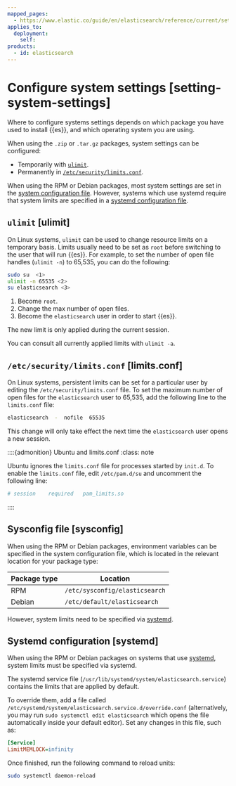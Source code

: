 ```yaml
---
mapped_pages:
  - https://www.elastic.co/guide/en/elasticsearch/reference/current/setting-system-settings.html
applies_to:
  deployment:
    self:
products:
  - id: elasticsearch
---
```


# Configure system settings [setting-system-settings]

Where to configure systems settings depends on which package you have used to install {{es}}, and which operating system you are using.

When using the `.zip` or `.tar.gz` packages, system settings can be configured:

* Temporarily with [`ulimit`](#ulimit).
* Permanently in [`/etc/security/limits.conf`](#limits.conf).

When using the RPM or Debian packages, most system settings are set in the [system configuration file](#sysconfig). However, systems which use systemd require that system limits are specified in a [systemd configuration file](#systemd).


## `ulimit` [ulimit]

On Linux systems, `ulimit` can be used to change resource limits on a temporary basis. Limits usually need to be set as `root` before switching to the user that will run {{es}}. For example, to set the number of open file handles (`ulimit -n`) to 65,535, you can do the following:

```sh
sudo su  <1>
ulimit -n 65535 <2>
su elasticsearch <3>
```

1. Become `root`.
2. Change the max number of open files.
3. Become the `elasticsearch` user in order to start {{es}}.


The new limit is only applied during the current session.

You can consult all currently applied limits with `ulimit -a`.


## `/etc/security/limits.conf` [limits.conf]

On Linux systems, persistent limits can be set for a particular user by editing the `/etc/security/limits.conf` file. To set the maximum number of open files for the `elasticsearch` user to 65,535, add the following line to the `limits.conf` file:

```sh
elasticsearch  -  nofile  65535
```

This change will only take effect the next time the `elasticsearch` user opens a new session.

::::{admonition} Ubuntu and limits.conf
:class: note

Ubuntu ignores the `limits.conf` file for processes started by `init.d`. To enable the `limits.conf` file, edit `/etc/pam.d/su` and uncomment the following line:

```sh
# session    required   pam_limits.so
```

::::



## Sysconfig file [sysconfig]

When using the RPM or Debian packages, environment variables can be specified in the system configuration file, which is located in the relevant location for your package type:

| Package type | Location |
| --- | --- | 
| RPM | `/etc/sysconfig/elasticsearch`|
| Debian | `/etc/default/elasticsearch` | 

However, system limits need to be specified via [systemd](#systemd).


## Systemd configuration [systemd]

When using the RPM or Debian packages on systems that use [systemd](https://en.wikipedia.org/wiki/Systemd), system limits must be specified via systemd.

The systemd service file (`/usr/lib/systemd/system/elasticsearch.service`) contains the limits that are applied by default.

To override them, add a file called `/etc/systemd/system/elasticsearch.service.d/override.conf` (alternatively, you may run `sudo systemctl edit elasticsearch` which opens the file automatically inside your default editor). Set any changes in this file, such as:

```ini
[Service]
LimitMEMLOCK=infinity
```

Once finished, run the following command to reload units:

```sh
sudo systemctl daemon-reload
```


